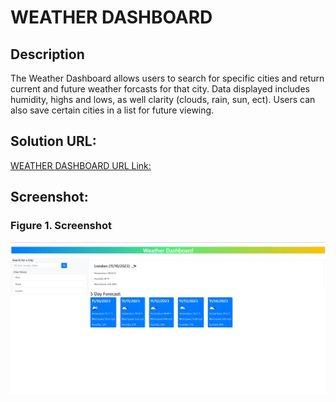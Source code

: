 # WEATHER DASHBOARD

## Description

The Weather Dashboard allows users to search for specific cities and return current and future weather forcasts for that city. Data displayed includes humidity, highs and lows, as well clarity (clouds, rain, sun, ect). Users can also save certain cities in a list for future viewing.

## Solution URL:
[WEATHER DASHBOARD URL Link:](https://kenwong356.github.io/Weather-Dashboard/)


## Screenshot:
### Figure 1. Screenshot
![image](assets/weatherdashboard.JPG) 
